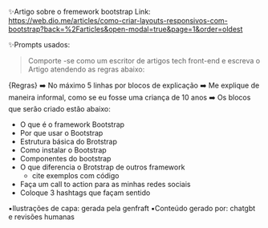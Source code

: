 ✨Artigo sobre o fremework bootstrap
Link: https://web.dio.me/articles/como-criar-layouts-responsivos-com-bootstrap?back=%2Farticles&open-modal=true&page=1&order=oldest

✨Prompts usados: 
> Comporte -se como um escritor de artigos tech front-end e escreva o Artigo atendendo as regras abaixo:

{Regras}
➡️ No máximo 5 linhas por blocos de explicação
➡️ Me explique de maneira informal, como se eu fosse uma criança de 10 anos 
➡️ Os blocos que serão criado estão abaixo: 
- O que é o framework Bootstrap
- Por que usar o Bootstrap
- Estrutura básica do Brotstrap
- Como instalar o Bootstrap
- Componentes do bootstrap
- O que diferencia o Brotstrap de outros framework
  - cite exemplos com código
- Faça um call to action para as minhas redes sociais
- Coloque 3 hashtags que façam sentido


▪️Ilustrações de capa: gerada pela genfraft
▪️Conteúdo gerado por: chatgbt e revisões humanas


